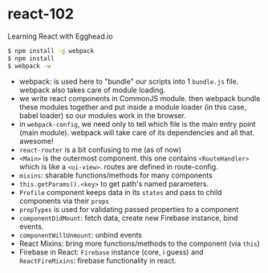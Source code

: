 # react-102

Learning React with Egghead.io

```sh
$ npm install -g webpack
$ npm install
$ webpack -w
```

- webpack: is used here to "bundle" our scripts into 1 `bundle.js` file. webpack also takes care of module loading.
- we write react components in CommonJS module. then webpack bundle these modules together and put inside a module loader (in this case, babel loader) so our modules work in the browser.
- in `webpack-config`, we need only to tell which file is the main entry point (main module). webpack will take care of its dependencies and all that. awesome!
- `react-router` is a bit confusing to me (as of now)
- `<Main>` is the outermost component. this one contains `<RouteHandler>` which is like a `<ui-view>`. routes are defined in route-config.
- `mixins`: sharable functions/methods for many components
- `this.getParams().<key>` to get path's named parameters.
- `Profile` component keeps data in its `states` and pass to child components via their `props`
- `propTypes` is used for validating passed properties to a component
- `componentDidMount`: fetch data, create new Firebase instance, bind events.
- `componentWillUnmount`: unbind events
- React Mixins: bring more functions/methods to the component (via `this`)
- Firebase in React: `Firebase` instance (core, i guess) and `ReactFireMixins`: firebase functionality in react.
